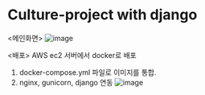 # Culture-project with django
<메인화면>
![image](https://user-images.githubusercontent.com/87809367/156350193-a278539d-aa7f-4fb8-9a3c-36e8bc8162fc.png)

<배포>
AWS ec2 서버에서 docker로 배포
1. docker-compose.yml 파일로 이미지를 통합. 
2. nginx, gunicorn, django 연동 
![image](https://user-images.githubusercontent.com/87809367/162591578-cbd4ec92-f010-4258-82ee-d31afc1ddbc6.png)
